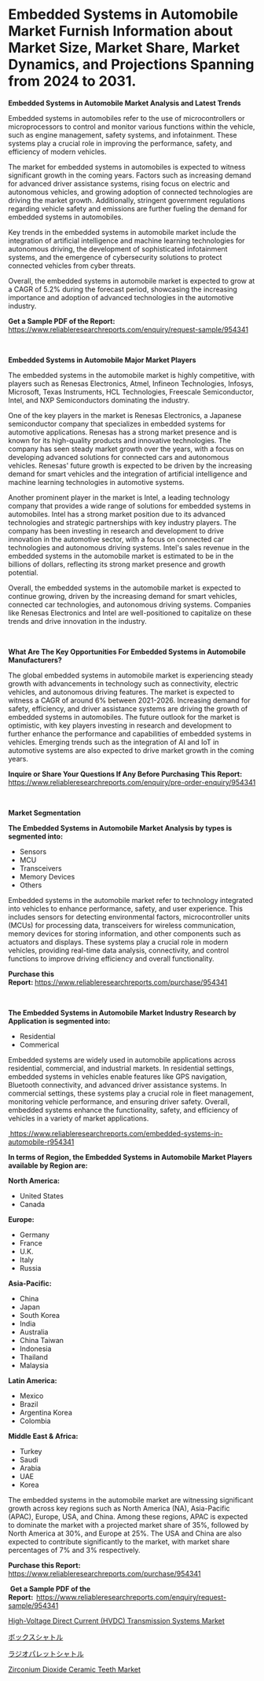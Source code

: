 <p><h1>Embedded Systems in Automobile Market Furnish Information about Market Size, Market Share, Market Dynamics, and Projections Spanning from 2024 to 2031.</h1></p><p><strong>Embedded Systems in Automobile Market Analysis and Latest Trends</strong></p>
<p><p>Embedded systems in automobiles refer to the use of microcontrollers or microprocessors to control and monitor various functions within the vehicle, such as engine management, safety systems, and infotainment. These systems play a crucial role in improving the performance, safety, and efficiency of modern vehicles.</p><p>The market for embedded systems in automobiles is expected to witness significant growth in the coming years. Factors such as increasing demand for advanced driver assistance systems, rising focus on electric and autonomous vehicles, and growing adoption of connected technologies are driving the market growth. Additionally, stringent government regulations regarding vehicle safety and emissions are further fueling the demand for embedded systems in automobiles.</p><p>Key trends in the embedded systems in automobile market include the integration of artificial intelligence and machine learning technologies for autonomous driving, the development of sophisticated infotainment systems, and the emergence of cybersecurity solutions to protect connected vehicles from cyber threats.</p><p>Overall, the embedded systems in automobile market is expected to grow at a CAGR of 5.2% during the forecast period, showcasing the increasing importance and adoption of advanced technologies in the automotive industry.</p></p>
<p><strong>Get a Sample PDF of the Report:&nbsp;</strong> <a href="https://www.reliableresearchreports.com/enquiry/request-sample/954341">https://www.reliableresearchreports.com/enquiry/request-sample/954341</a></p>
<p>&nbsp;</p>
<p><strong>Embedded Systems in Automobile Major Market Players</strong></p>
<p><p>The embedded systems in the automobile market is highly competitive, with players such as Renesas Electronics, Atmel, Infineon Technologies, Infosys, Microsoft, Texas Instruments, HCL Technologies, Freescale Semiconductor, Intel, and NXP Semiconductors dominating the industry.</p><p>One of the key players in the market is Renesas Electronics, a Japanese semiconductor company that specializes in embedded systems for automotive applications. Renesas has a strong market presence and is known for its high-quality products and innovative technologies. The company has seen steady market growth over the years, with a focus on developing advanced solutions for connected cars and autonomous vehicles. Renesas' future growth is expected to be driven by the increasing demand for smart vehicles and the integration of artificial intelligence and machine learning technologies in automotive systems.</p><p>Another prominent player in the market is Intel, a leading technology company that provides a wide range of solutions for embedded systems in automobiles. Intel has a strong market position due to its advanced technologies and strategic partnerships with key industry players. The company has been investing in research and development to drive innovation in the automotive sector, with a focus on connected car technologies and autonomous driving systems. Intel's sales revenue in the embedded systems in the automobile market is estimated to be in the billions of dollars, reflecting its strong market presence and growth potential.</p><p>Overall, the embedded systems in the automobile market is expected to continue growing, driven by the increasing demand for smart vehicles, connected car technologies, and autonomous driving systems. Companies like Renesas Electronics and Intel are well-positioned to capitalize on these trends and drive innovation in the industry.</p></p>
<p>&nbsp;</p>
<p><strong>What Are The Key Opportunities For Embedded Systems in Automobile Manufacturers?</strong></p>
<p><p>The global embedded systems in automobile market is experiencing steady growth with advancements in technology such as connectivity, electric vehicles, and autonomous driving features. The market is expected to witness a CAGR of around 6% between 2021-2026. Increasing demand for safety, efficiency, and driver assistance systems are driving the growth of embedded systems in automobiles. The future outlook for the market is optimistic, with key players investing in research and development to further enhance the performance and capabilities of embedded systems in vehicles. Emerging trends such as the integration of AI and IoT in automotive systems are also expected to drive market growth in the coming years.</p></p>
<p><strong>Inquire or Share Your Questions If Any Before Purchasing This Report:</strong> <a href="https://www.reliableresearchreports.com/enquiry/pre-order-enquiry/954341">https://www.reliableresearchreports.com/enquiry/pre-order-enquiry/954341</a></p>
<p>&nbsp;</p>
<p><strong>Market Segmentation</strong></p>
<p><strong>The Embedded Systems in Automobile Market Analysis by types is segmented into:</strong></p>
<p><ul><li>Sensors</li><li>MCU</li><li>Transceivers</li><li>Memory Devices</li><li>Others</li></ul></p>
<p><p>Embedded systems in the automobile market refer to technology integrated into vehicles to enhance performance, safety, and user experience. This includes sensors for detecting environmental factors, microcontroller units (MCUs) for processing data, transceivers for wireless communication, memory devices for storing information, and other components such as actuators and displays. These systems play a crucial role in modern vehicles, providing real-time data analysis, connectivity, and control functions to improve driving efficiency and overall functionality.</p></p>
<p><strong>Purchase this Report:&nbsp;</strong><a href="https://www.reliableresearchreports.com/purchase/954341">https://www.reliableresearchreports.com/purchase/954341</a></p>
<p>&nbsp;</p>
<p><strong>The Embedded Systems in Automobile Market Industry Research by Application is segmented into:</strong></p>
<p><ul><li>Residential</li><li>Commerical</li></ul></p>
<p><p>Embedded systems are widely used in automobile applications across residential, commercial, and industrial markets. In residential settings, embedded systems in vehicles enable features like GPS navigation, Bluetooth connectivity, and advanced driver assistance systems. In commercial settings, these systems play a crucial role in fleet management, monitoring vehicle performance, and ensuring driver safety. Overall, embedded systems enhance the functionality, safety, and efficiency of vehicles in a variety of market applications.</p></p>
<p><a href="https://www.reliableresearchreports.com/embedded-systems-in-automobile-r954341">&nbsp;https://www.reliableresearchreports.com/embedded-systems-in-automobile-r954341</a></p>
<p><strong>In terms of Region, the Embedded Systems in Automobile Market Players available by Region are:</strong></p>
<p>
    <p> <strong> North America: </strong>
        <ul>
            <li>United States</li>
            <li>Canada</li>
        </ul>
        </p> 
    <p> <strong> Europe: </strong>
        <ul>
            <li>Germany</li>
            <li>France</li>
            <li>U.K.</li>
            <li>Italy</li>
            <li>Russia</li>
        </ul>
        </p> 
    <p> <strong> Asia-Pacific: </strong>
        <ul>
            <li>China</li>
            <li>Japan</li>
            <li>South Korea</li>
            <li>India</li>
            <li>Australia</li>
            <li>China Taiwan</li>
            <li>Indonesia</li>
            <li>Thailand</li>
            <li>Malaysia</li>
        </ul>
        </p> 
    <p> <strong> Latin America: </strong>
        <ul>
            <li>Mexico</li>
            <li>Brazil</li>
            <li>Argentina Korea</li>
            <li>Colombia</li>
        </ul>
        </p> 
    <p> <strong> Middle East & Africa: </strong>
        <ul>
            <li>Turkey</li>
            <li>Saudi</li>
            <li>Arabia</li>
            <li>UAE</li>
            <li>Korea</li>
        </ul>
    </p>
    </p>
<p><p>The embedded systems in the automobile market are witnessing significant growth across key regions such as North America (NA), Asia-Pacific (APAC), Europe, USA, and China. Among these regions, APAC is expected to dominate the market with a projected market share of 35%, followed by North America at 30%, and Europe at 25%. The USA and China are also expected to contribute significantly to the market, with market share percentages of 7% and 3% respectively.</p></p>
<p><strong>Purchase this Report: </strong><a href="https://www.reliableresearchreports.com/purchase/954341">https://www.reliableresearchreports.com/purchase/954341</a></p>
<p>&nbsp;<strong>Get a Sample PDF of the Report:&nbsp;&nbsp;</strong><a href="https://www.reliableresearchreports.com/enquiry/request-sample/954341">https://www.reliableresearchreports.com/enquiry/request-sample/954341</a></p>
<p><strong></strong></p>
<p><p><a href="https://www.linkedin.com/pulse/high-voltage-direct-current-hvdc-transmission-systems-chile?trackingId=fllItZU1vPFehqOG1goy%2Bg%3D%3D">High-Voltage Direct Current (HVDC) Transmission Systems Market</a></p><p><a href="https://github.com/leigh4852023/Market-Research-Report-List-1/blob/main/533607555365.md">ボックスシャトル</a></p><p><a href="https://github.com/alyle7648/Market-Research-Report-List-1/blob/main/506533055364.md">ラジオパレットシャトル</a></p><p><a href="https://www.linkedin.com/pulse/zirconium-dioxide-ceramic-teeth-market-share-evolution-growth-3fczf?trackingId=aVrR5o8WmqxqAZUD1AhtYg%3D%3D">Zirconium Dioxide Ceramic Teeth Market</a></p></p>